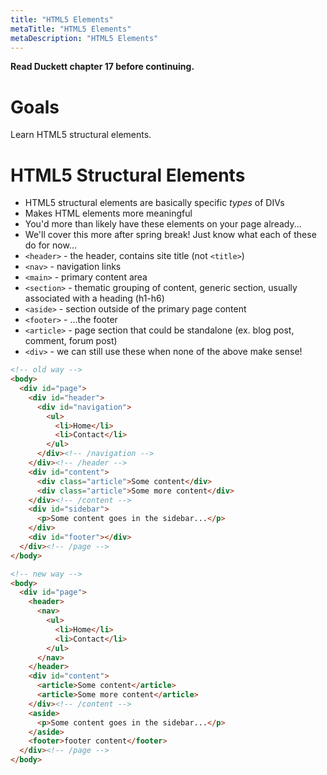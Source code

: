 ```yaml
---
title: "HTML5 Elements"
metaTitle: "HTML5 Elements"
metaDescription: "HTML5 Elements"
---
```


**Read Duckett chapter 17 before continuing.**

# Goals
Learn HTML5 structural elements.

# HTML5 Structural Elements
- HTML5 structural elements are basically specific *types* of DIVs
- Makes HTML elements more meaningful
- You'd more than likely have these elements on your page already...
- We'll cover this more after spring break! Just know what each of these do for now...
- `<header>` - the header, contains site title (not `<title>`)
- `<nav>` - navigation links
- `<main>` - primary content area
- `<section>` - thematic grouping of content, generic section, usually associated with a heading (h1-h6)
- `<aside>` - section outside of the primary page content
- `<footer>` - ...the footer
- `<article>` - page section that could be standalone (ex. blog post, comment, forum post)
- `<div>` - we can still use these when none of the above make sense!

```html
<!-- old way -->
<body>
  <div id="page">
    <div id="header">
      <div id="navigation">
        <ul>
          <li>Home</li>
          <li>Contact</li>
        </ul>
      </div><!-- /navigation -->
    </div><!-- /header -->
    <div id="content">
      <div class="article">Some content</div>
      <div class="article">Some more content</div>
    </div><!-- /content -->
    <div id="sidebar">
      <p>Some content goes in the sidebar...</p>
    </div>
    <div id="footer"></div>
  </div><!-- /page -->
</body>
```

```html
<!-- new way -->
<body>
  <div id="page">
    <header>
      <nav>
        <ul>
          <li>Home</li>
          <li>Contact</li>
        </ul>
      </nav>
    </header>
    <div id="content">
      <article>Some content</article>
      <article>Some more content</article>
    </div><!-- /content -->
    <aside>
      <p>Some content goes in the sidebar...</p>
    </aside>
    <footer>footer content</footer>
  </div><!-- /page -->
</body>
```
